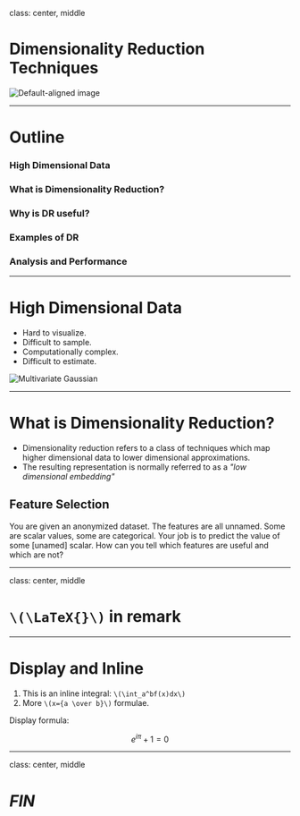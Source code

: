 class: center, middle

# Dimensionality Reduction Techniques

![Default-aligned image](http://scikit-learn.org/stable/_images/plot_digits_pipe_001.png)

---
# Outline

### High Dimensional Data
### What is Dimensionality Reduction?
### Why is DR useful?
### Examples of DR
### Analysis and Performance

---
# High Dimensional Data

- Hard to visualize.
- Difficult to sample.
- Computationally complex.
- Difficult to estimate.

![Multivariate Gaussian](https://upload.wikimedia.org/wikipedia/commons/thumb/3/3e/Gaussian_2d.svg/2000px-Gaussian_2d.svg.png)


---

# What is Dimensionality Reduction?

- Dimensionality reduction refers to a class of techniques which map higher dimensional data to lower dimensional approximations.
- The resulting representation is normally referred to as a _"low dimensional embedding"_

## Feature Selection

You are given an anonymized dataset. The features are all unnamed. Some are scalar values, some are categorical. Your job is to predict the value of some [unamed] scalar. How can you tell which features are useful and which are not?


---

class: center, middle

# `\(\LaTeX{}\)` in remark

---

# Display and Inline

1. This is an inline integral: `\(\int_a^bf(x)dx\)`
2. More `\(x={a \over b}\)` formulae.

Display formula:

$$e^{i\pi} + 1 = 0$$

---
class: center, middle
# _FIN_
